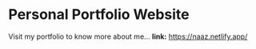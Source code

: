 # Personal Portfolio Website

Visit my portfolio to know more about me... 
<b>link:</b> https://naaz.netlify.app/
